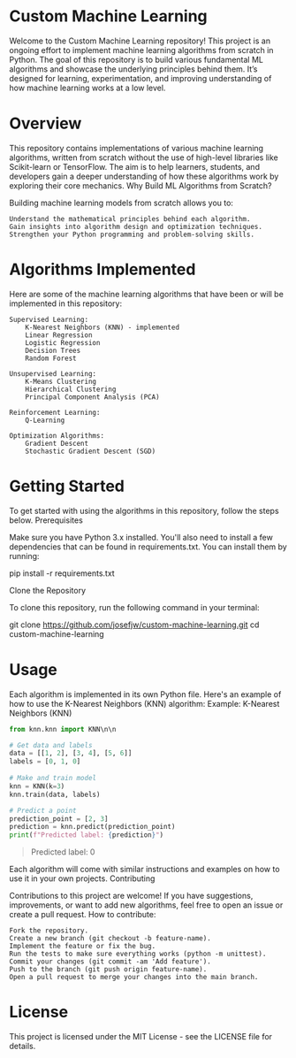 # Custom Machine Learning

Welcome to the Custom Machine Learning repository! This project is an ongoing effort to implement machine learning algorithms from scratch in Python. The goal of this repository is to build various fundamental ML algorithms and showcase the underlying principles behind them. It’s designed for learning, experimentation, and improving understanding of how machine learning works at a low level.

# Overview

This repository contains implementations of various machine learning algorithms, written from scratch without the use of high-level libraries like Scikit-learn or TensorFlow. The aim is to help learners, students, and developers gain a deeper understanding of how these algorithms work by exploring their core mechanics.
Why Build ML Algorithms from Scratch?

Building machine learning models from scratch allows you to:

    Understand the mathematical principles behind each algorithm.
    Gain insights into algorithm design and optimization techniques.
    Strengthen your Python programming and problem-solving skills.

# Algorithms Implemented

Here are some of the machine learning algorithms that have been or will be implemented in this repository:

    Supervised Learning:
        K-Nearest Neighbors (KNN) - implemented
        Linear Regression
        Logistic Regression
        Decision Trees
        Random Forest

    Unsupervised Learning:
        K-Means Clustering
        Hierarchical Clustering
        Principal Component Analysis (PCA)

    Reinforcement Learning:
        Q-Learning

    Optimization Algorithms:
        Gradient Descent
        Stochastic Gradient Descent (SGD)

# Getting Started

To get started with using the algorithms in this repository, follow the steps below.
Prerequisites

Make sure you have Python 3.x installed. You'll also need to install a few dependencies that can be found in requirements.txt. You can install them by running:

pip install -r requirements.txt

Clone the Repository

To clone this repository, run the following command in your terminal:

git clone https://github.com/josefjw/custom-machine-learning.git
cd custom-machine-learning

# Usage

Each algorithm is implemented in its own Python file. Here's an example of how to use the K-Nearest Neighbors (KNN) algorithm:
Example: K-Nearest Neighbors (KNN)

```python
from knn.knn import KNN\n\n

# Get data and labels
data = [[1, 2], [3, 4], [5, 6]]
labels = [0, 1, 0]
 
# Make and train model
knn = KNN(k=3)
knn.train(data, labels)

# Predict a point
prediction_point = [2, 3]
prediction = knn.predict(prediction_point)
print(f"Predicted label: {prediction}")
```
> Predicted label: 0

Each algorithm will come with similar instructions and examples on how to use it in your own projects.
Contributing

Contributions to this project are welcome! If you have suggestions, improvements, or want to add new algorithms, feel free to open an issue or create a pull request.
How to contribute:

    Fork the repository.
    Create a new branch (git checkout -b feature-name).
    Implement the feature or fix the bug.
    Run the tests to make sure everything works (python -m unittest).
    Commit your changes (git commit -am 'Add feature').
    Push to the branch (git push origin feature-name).
    Open a pull request to merge your changes into the main branch.

# License

This project is licensed under the MIT License - see the LICENSE file for details.
